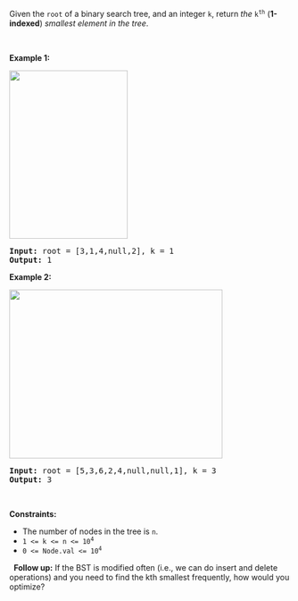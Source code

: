 Given the `` root `` of a binary search tree, and an integer `` k ``, return _the_ <code>k<sup>th</sup></code> (__1-indexed__) _smallest element in the tree_.

&nbsp;

__Example 1:__

<img alt="" src="https://assets.leetcode.com/uploads/2021/01/28/kthtree1.jpg" style="width: 212px; height: 301px;"/>

<pre>
<strong>Input:</strong> root = [3,1,4,null,2], k = 1
<strong>Output:</strong> 1
</pre>

__Example 2:__

<img alt="" src="https://assets.leetcode.com/uploads/2021/01/28/kthtree2.jpg" style="width: 382px; height: 302px;"/>

<pre>
<strong>Input:</strong> root = [5,3,6,2,4,null,null,1], k = 3
<strong>Output:</strong> 3
</pre>

&nbsp;

__Constraints:__

*   The number of nodes in the tree is `` n ``.
*   <code>1 &lt;= k &lt;= n &lt;= 10<sup>4</sup></code>
*   <code>0 &lt;= Node.val &lt;= 10<sup>4</sup></code>

&nbsp;
__Follow up:__ If the BST is modified often (i.e., we can do insert and delete operations) and you need to find the kth smallest frequently, how would you optimize?